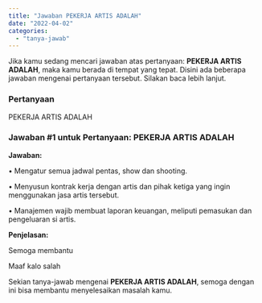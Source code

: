```yaml
---
title: "Jawaban PEKERJA ARTIS ADALAH"
date: "2022-04-02"
categories: 
  - "tanya-jawab"
---
```


Jika kamu sedang mencari jawaban atas pertanyaan: **PEKERJA ARTIS ADALAH**, maka kamu berada di tempat yang tepat. Disini ada beberapa jawaban mengenai pertanyaan tersebut. Silakan baca lebih lanjut.

### Pertanyaan

PEKERJA ARTIS ADALAH

### Jawaban #1 untuk Pertanyaan: PEKERJA ARTIS ADALAH

**Jawaban:**

• Mengatur semua jadwal pentas, show dan shooting.

• Menyusun kontrak kerja dengan artis dan pihak ketiga yang ingin menggunakan jasa artis tersebut.

• Manajemen wajib membuat laporan keuangan, meliputi pemasukan dan pengeluaran si artis.

**Penjelasan:**

Semoga membantu

Maaf kalo salah

Sekian tanya-jawab mengenai **PEKERJA ARTIS ADALAH**, semoga dengan ini bisa membantu menyelesaikan masalah kamu.
